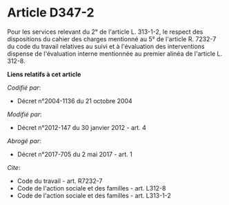# Article D347-2

Pour les services relevant du 2° de l'article L. 313-1-2, le respect des dispositions du cahier des charges mentionné au 5°
de l'article R. 7232-7 du code du travail relatives au suivi et à l'évaluation des interventions dispense de l'évaluation
interne mentionnée au premier alinéa de l'article L. 312-8.

**Liens relatifs à cet article**

_Codifié par_:

  - Décret n°2004-1136 du 21 octobre 2004

_Modifié par_:

  - Décret n°2012-147 du 30 janvier 2012 - art. 4

_Abrogé par_:

  - Décret n°2017-705 du 2 mai 2017 - art. 1

_Cite_:

  - Code du travail - art. R7232-7
  - Code de l'action sociale et des familles - art. L312-8
  - Code de l'action sociale et des familles - art. L313-1-2
